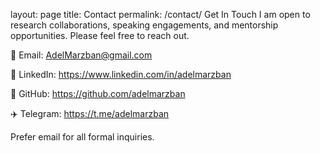 layout: page title: Contact permalink: /contact/
Get In Touch
I am open to research collaborations, speaking engagements, and mentorship opportunities. Please feel free to reach out.

📧 Email: AdelMarzban@gmail.com

💼 LinkedIn: https://www.linkedin.com/in/adelmarzban

🧪 GitHub: https://github.com/adelmarzban

✈️ Telegram: https://t.me/adelmarzban

Prefer email for all formal inquiries.
